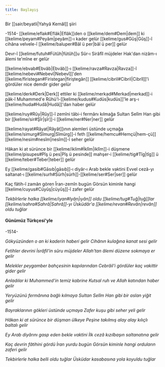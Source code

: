 ```yaml
---
title: Başlayış
---
```


Bir [[sair/beyatli|Yahyâ Kemâl]] şiiri

-1514-
[[kelime/eflak#Eflâk|Eflâk]]den o [[kelime/dem#Dem|dem]] ki [[kelime/peyam#Peyâm|peyâm]]-ı kader gelür
[[kelime/gus#Gûş|Gûş]]-î cihâna velvele-î [[kelime/baluper#Bâl ü per|bâl ü per]] gelür

Devr-î [[kelime/futuh#Fütûh|fütûh]]u Sûr-ı Sirâfîl müjdeler
Hak'dan nizâm-ı âlemi te'mîne er gelür

[[kelime/ebvab#Ebvâb|Ebvâb]]-ı [[kelime/ravza#Ravza|Ravza]]-î [[kelime/nebevi#Nebevî|Nebevî]]'den [[kelime/firistegan#Firistegan|firiştegân]]
[[kelime/cibril#Cibril|Cibrîl]]'i gördüler nice demdir gider gelür

[[kelime/derk#Derk|Derk]] ettiler ki [[kelime/merkad#Merkad|merkad]]-i pâk-î Muhammed'e
Rûhü'l-[[kelime/kudus#Kudüs|kudüs]]'le arş-ı [[kelime/huda#Hudâ|Hudâ]]'dan haber gelür

[[kelime/ruy#Rûy|Rûy]]-î zemîni tâbi-i fermânı kılmağa
Sultan Selîm Han gibi bir [[kelime/sir#Şîr|şîr]]-i [[kelime/ner#Ner|ner]] gelür

[[kelime/rayat#Râyat|Râyât]]ının alemleri üstünde uçmağa
[[kelime/simurg#Sîmurg|Sîmürg]]-i feth [[kelime/hemcu#Hemçü|hem-çü]] [[kelime/nesim#nesîm|nesîm]]-î seher gelür

Hâkan ki at sürünce bir [[kelime/iklim#İklîm|iklîm]]-i düşmene
[[kelime/pisupes#Pîş ü pes|Pîş ü pesinde]] mahşer-i [[kelime/tig#Tîg|tîg]] ü [[kelime/teber#Teber|teber]] gelür

Ey [[kelime/gasib#Gāsıb|gāsıb]]-ı diyâr-ı Arab bekle vaktini
Evvel cezâ-yı saltanat-ı [[kelime/surh#Sürh|sürh]]-[[kelime/ser#Ser|ser]] gelür

Kaç fâtih-î zamân gören Îran-zemîn bugün
Görsün kiminle hangi [[kelime/cuyus#Cüyûş|cüyûş]]-î zafer gelür

*Tekbîrlerle halka [[kelime/iyan#Iyân|ıyân]] oldu [[kelime/tug#Tuğ|tuğ]]lar
[[kelime/sahra#Sahrâ|Sahrâ]]-yı Üsküdâr'a [[kelime/revan#Revân|revân]] oldu tuğlar*

#### Günümüz Türkçesi'yle
-1514-

*Gökyüzünden o an ki kaderin haberi gelir
Cihânın kulağına kanat sesi gelir*

*Fetihler devrini İsrâfil'in sûru müjdeler
Allah'tan âlemi düzene sokmaya er gelir*

*Melekler peygamber bahçesinin kapılarından
Cebrâil'i gördüler kaç vakittir gider gelir*

*Anladılar ki Muhammed'in temiz kabrine
Kutsal ruh ve Allah katından haber gelir*

*Yeryüzünü fermânına bağlı kılmaya
Sultan Selîm Han gibi bir aslan yiğit gelir*

*Bayraklarının gökleri üstünde uçmaya
Zafer kuşu gibi seher yeli gelir*

*Hâkan ki at sürünce bir düşman ülkeye
Peşine takılmış alay alay kılıçlı baltalı gelir*

*Ey Arab diyârını gasp eden bekle vaktini
İlk cezâ kızılbaşın saltanatına gelir*

*Kaç devrin fâtihini gördü İran yurdu bugün
Görsün kiminle hangi orduların zaferi gelir*

*Tekbirlerle halka belli oldu tuğlar
Üsküdar kasabasına yola koyuldu tuğlar*